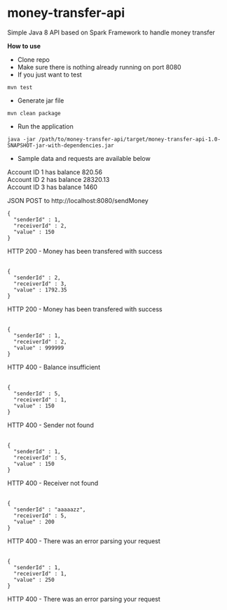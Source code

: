 # money-transfer-api
Simple Java 8 API based on Spark Framework to handle money transfer

<b>How to use</b>

- Clone repo
- Make sure there is nothing already running on port 8080
- If you just want to test
```
mvn test
```
- Generate jar file
```
mvn clean package
```
- Run the application
```
java -jar /path/to/money-transfer-api/target/money-transfer-api-1.0-SNAPSHOT-jar-with-dependencies.jar
```
- Sample data and requests are available below

 Account ID 1 has balance 820.56<br>
 Account ID 2 has balance 28320.13<br>
 Account ID 3 has balance 1460

JSON POST to http://localhost:8080/sendMoney

```
{
  "senderId" : 1,
  "receiverId" : 2,
  "value" : 150
}
```
HTTP 200 - Money has been transfered with success
<br><br>
```
{
  "senderId" : 2,
  "receiverId" : 3,
  "value" : 1792.35
}
```
HTTP 200 - Money has been transfered with success
<br><br>
```
{
  "senderId" : 1,
  "receiverId" : 2,
  "value" : 999999
}
```
HTTP 400 - Balance insufficient
<br><br>
```
{
  "senderId" : 5,
  "receiverId" : 1,
  "value" : 150
}
```
HTTP 400 - Sender not found
<br><br>
```
{
  "senderId" : 1,
  "receiverId" : 5,
  "value" : 150
}
```
HTTP 400 - Receiver not found
<br><br>
```
{ 
  "senderId" : "aaaaazz", 
  "receiverId" : 5,
  "value" : 200
}
```
HTTP 400 - There was an error parsing your request
<br><br>
```
{ 
  "senderId" : 1, 
  "receiverId" : 1,
  "value" : 250
}
```
HTTP 400 - There was an error parsing your request
